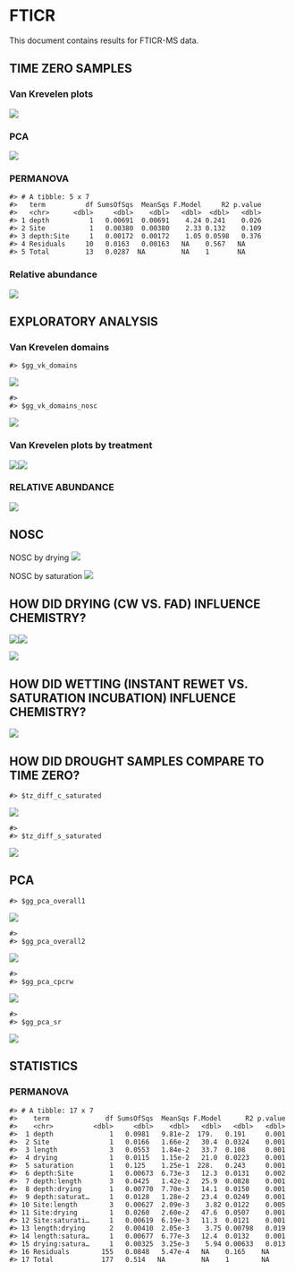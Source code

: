 FTICR
================

This document contains results for FTICR-MS data.

## TIME ZERO SAMPLES

### Van Krevelen plots

![](images-markdown-fticr/vk_tzero-1.png)<!-- -->

### PCA

![](images-markdown-fticr/pca_tzero-1.png)<!-- -->

### PERMANOVA

    #> # A tibble: 5 x 7
    #>   term          df SumsOfSqs  MeanSqs F.Model     R2 p.value
    #>   <chr>      <dbl>     <dbl>    <dbl>   <dbl>  <dbl>   <dbl>
    #> 1 depth          1   0.00691  0.00691    4.24 0.241    0.026
    #> 2 Site           1   0.00380  0.00380    2.33 0.132    0.109
    #> 3 depth:Site     1   0.00172  0.00172    1.05 0.0598   0.376
    #> 4 Residuals     10   0.0163   0.00163   NA    0.567   NA    
    #> 5 Total         13   0.0287  NA         NA    1       NA

### Relative abundance

![](images-markdown-fticr/relabund_tzero-1.png)<!-- -->

## EXPLORATORY ANALYSIS

### Van Krevelen domains

    #> $gg_vk_domains

![](images-markdown-fticr/vk_domains-1.png)<!-- -->

    #> 
    #> $gg_vk_domains_nosc

![](images-markdown-fticr/vk_domains-2.png)<!-- -->

### Van Krevelen plots by treatment

![](images-markdown-fticr/vk_plots-1.png)<!-- -->![](images-markdown-fticr/vk_plots-2.png)<!-- -->

### RELATIVE ABUNDANCE

![](images-markdown-fticr/relabund_barplot-1.png)<!-- -->

## NOSC

NOSC by drying ![](images-markdown-fticr/nosc_drying-1.png)<!-- -->

NOSC by saturation
![](images-markdown-fticr/nosc_saturation-1.png)<!-- -->

## HOW DID DRYING (CW VS. FAD) INFLUENCE CHEMISTRY?

![](images-markdown-fticr/vk_drying-1.png)<!-- -->![](images-markdown-fticr/vk_drying-2.png)<!-- -->

![](images-markdown-fticr/vk_newpeaks_drying-1.png)<!-- -->

## HOW DID WETTING (INSTANT REWET VS. SATURATION INCUBATION) INFLUENCE CHEMISTRY?

![](images-markdown-fticr/vk_newpeaks_saturation-1.png)<!-- -->

## HOW DID DROUGHT SAMPLES COMPARE TO TIME ZERO?

    #> $tz_diff_c_saturated

![](images-markdown-fticr/vk_tzero_diff-1.png)<!-- -->

    #> 
    #> $tz_diff_s_saturated

![](images-markdown-fticr/vk_tzero_diff-2.png)<!-- -->

## PCA

    #> $gg_pca_overall1

![](images-markdown-fticr/pca-1.png)<!-- -->

    #> 
    #> $gg_pca_overall2

![](images-markdown-fticr/pca-2.png)<!-- -->

    #> 
    #> $gg_pca_cpcrw

![](images-markdown-fticr/pca-3.png)<!-- -->

    #> 
    #> $gg_pca_sr

![](images-markdown-fticr/pca-4.png)<!-- -->

## STATISTICS

### PERMANOVA

    #> # A tibble: 17 x 7
    #>    term              df SumsOfSqs  MeanSqs F.Model      R2 p.value
    #>    <chr>          <dbl>     <dbl>    <dbl>   <dbl>   <dbl>   <dbl>
    #>  1 depth              1   0.0981   9.81e-2  179.   0.191     0.001
    #>  2 Site               1   0.0166   1.66e-2   30.4  0.0324    0.001
    #>  3 length             3   0.0553   1.84e-2   33.7  0.108     0.001
    #>  4 drying             1   0.0115   1.15e-2   21.0  0.0223    0.001
    #>  5 saturation         1   0.125    1.25e-1  228.   0.243     0.001
    #>  6 depth:Site         1   0.00673  6.73e-3   12.3  0.0131    0.002
    #>  7 depth:length       3   0.0425   1.42e-2   25.9  0.0828    0.001
    #>  8 depth:drying       1   0.00770  7.70e-3   14.1  0.0150    0.001
    #>  9 depth:saturat…     1   0.0128   1.28e-2   23.4  0.0249    0.001
    #> 10 Site:length        3   0.00627  2.09e-3    3.82 0.0122    0.005
    #> 11 Site:drying        1   0.0260   2.60e-2   47.6  0.0507    0.001
    #> 12 Site:saturati…     1   0.00619  6.19e-3   11.3  0.0121    0.001
    #> 13 length:drying      2   0.00410  2.05e-3    3.75 0.00798   0.019
    #> 14 length:satura…     1   0.00677  6.77e-3   12.4  0.0132    0.001
    #> 15 drying:satura…     1   0.00325  3.25e-3    5.94 0.00633   0.013
    #> 16 Residuals        155   0.0848   5.47e-4   NA    0.165    NA    
    #> 17 Total            177   0.514   NA         NA    1        NA
